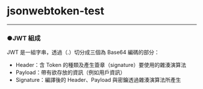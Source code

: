 # jsonwebtoken-test
-----------------------------


### ●JWT 組成
JWT 是一組字串，透過（.）切分成三個為 Base64 編碼的部分：
*  Header：含 Token 的種類及產生簽章（signature）要使用的雜湊演算法
*  Payload：帶有欲存放的資訊（例如用戶資訊）
*  Signature：編譯後的 Header、Payload 與密鑰透過雜湊演算法所產生

